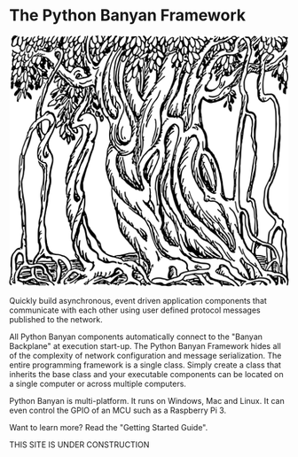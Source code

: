 # The Python Banyan Framework

![](https://github.com/MrYsLab/python_banyan/blob/master/python_banyan/examples/raspberry_redbot/documentation/images/BanyanTree.png)

Quickly build asynchronous, event driven application components that communicate with each other using
user defined protocol messages published to the network.

All Python Banyan components automatically connect to the "Banyan Backplane" at execution start-up.
The Python Banyan Framework hides all of the complexity of network configuration and message serialization. The entire
programming framework is a single class. Simply create a class that inherits the base class and your executable
components can be located on a single computer or across multiple computers.

Python Banyan is multi-platform. It runs on Windows, Mac and Linux. It can even control the GPIO of an MCU such as a
Raspberry Pi 3.

Want to learn more? Read the "Getting Started Guide".

THIS SITE IS UNDER CONSTRUCTION